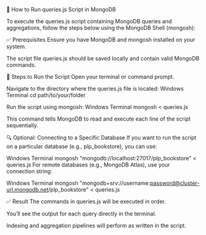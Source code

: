 📜 How to Run queries.js Script in MongoDB

To execute the queries.js script containing MongoDB queries and aggregations, follow the steps below using the MongoDB Shell (mongosh):

✅ Prerequisites
Ensure you have MongoDB and mongosh installed on your system.

The script file queries.js should be saved locally and contain valid MongoDB commands.

🧪 Steps to Run the Script
Open your terminal or command prompt.

Navigate to the directory where the queries.js file is located:
Windows Terminal
cd path/to/your/folder

Run the script using mongosh:
Windows Terminal
mongosh < queries.js

This command tells MongoDB to read and execute each line of the script sequentially.

🔍 Optional: Connecting to a Specific Database
If you want to run the script on a particular database (e.g., plp_bookstore), you can use:

Windows Terminal
mongosh "mongodb://localhost:27017/plp_bookstore" < queries.js
For remote databases (e.g., MongoDB Atlas), use your connection string:

Windows Terminal
mongosh "mongodb+srv://username:password@cluster-url.mongodb.net/plp_bookstore" < queries.js


✅ Result
The commands in queries.js will be executed in order.

You’ll see the output for each query directly in the terminal.

Indexing and aggregation pipelines will perform as written in the script.